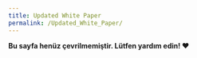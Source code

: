 ```yaml
---
title: Updated White Paper
permalink: /Updated_White_Paper/
---
```


**Bu sayfa henüz çevrilmemiştir. Lütfen yardım edin! ❤**
